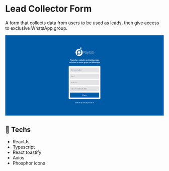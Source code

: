 # Lead Collector Form

A form that collects data from users to be used as leads, then give access to exclusive WhatsApp group.

<img src="./.github/lead-collector-snapshot.png" />

## 👾 Techs 

- ReactJs
- Typescript
- React toastify
- Axios
- Phosphor icons
